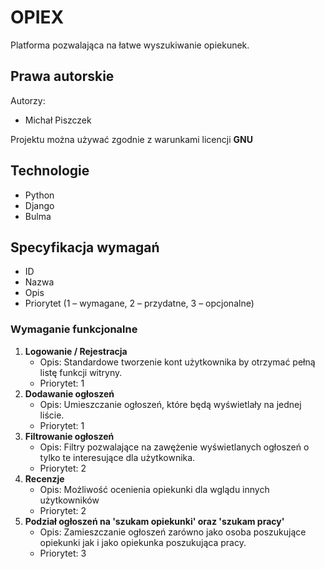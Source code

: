 # OPIEX

Platforma pozwalająca na łatwe wyszukiwanie opiekunek.

## Prawa autorskie

Autorzy:

- Michał Piszczek


Projektu można używać zgodnie z warunkami licencji **GNU**

## Technologie

- Python
- Django
- Bulma

## Specyfikacja wymagań

- ID
- Nazwa
- Opis
- Priorytet (1 – wymagane, 2 – przydatne, 3 – opcjonalne)

### Wymaganie funkcjonalne

1. **Logowanie / Rejestracja**
   - Opis: Standardowe tworzenie kont użytkownika by otrzymać pełną listę funkcji witryny.
   - Priorytet: 1
2. **Dodawanie ogłoszeń**
   - Opis: Umieszczanie ogłoszeń, które będą wyświetlały na jednej liście.
   - Priorytet: 1
3. **Filtrowanie ogłoszeń**
   - Opis: Filtry pozwalające na zawężenie wyświetlanych ogłoszeń o tylko te interesujące dla użytkownika.
   - Priorytet: 2
4. **Recenzje**
   - Opis: Możliwość ocenienia opiekunki dla wglądu innych użytkowników
   - Priorytet: 2
5. **Podział ogłoszeń na 'szukam opiekunki' oraz 'szukam pracy'**
   - Opis: Zamieszczanie ogłoszeń zarówno jako osoba poszukujące opiekunki jak i jako opiekunka poszukująca pracy.
   - Priorytet: 3
